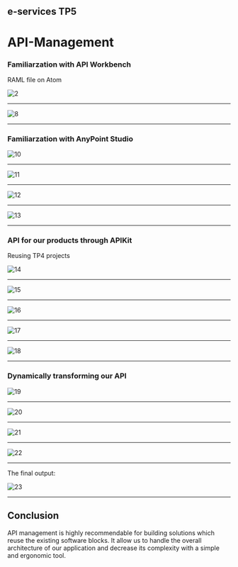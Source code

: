 ## e-services TP5
# API-Management

### Familiarzation with API Workbench

RAML file
on Atom

![2](https://user-images.githubusercontent.com/23452983/34278516-98819bba-e6ab-11e7-9985-4f1c1e8eea07.PNG)
***
![8](https://user-images.githubusercontent.com/23452983/34278528-ac46f38e-e6ab-11e7-9489-59839b17cb97.PNG)
***

### Familiarzation with AnyPoint Studio

![10](https://user-images.githubusercontent.com/23452983/34278570-f399312a-e6ab-11e7-8480-8c256e11bdf8.PNG)
***
![11](https://user-images.githubusercontent.com/23452983/34278577-fedc3410-e6ab-11e7-9fa6-6e48c48a364e.PNG)
***
![12](https://user-images.githubusercontent.com/23452983/34278583-08d900e2-e6ac-11e7-8153-c5dceaa75bf2.PNG)
***
![13](https://user-images.githubusercontent.com/23452983/34278612-43a9902e-e6ac-11e7-8cc6-a0160b562955.PNG)
***

### API for our products through APIKit

Reusing TP4 projects

![14](https://user-images.githubusercontent.com/23452983/34278627-59f85de2-e6ac-11e7-9440-88647158c3d3.PNG)
***
![15](https://user-images.githubusercontent.com/23452983/34278645-6e4c8070-e6ac-11e7-973d-da8042464451.PNG)
***
![16](https://user-images.githubusercontent.com/23452983/34278654-7ed93b54-e6ac-11e7-9ef0-0edef82a6e06.PNG)
***
![17](https://user-images.githubusercontent.com/23452983/34278661-85168cba-e6ac-11e7-826a-c1edd693d874.PNG)
***
![18](https://user-images.githubusercontent.com/23452983/34278665-8b37db12-e6ac-11e7-9a3c-fbc34e9fd236.PNG)
***

### Dynamically transforming our API

![19](https://user-images.githubusercontent.com/23452983/34278674-a08b8996-e6ac-11e7-81f1-3b9a917986d7.PNG)
***
![20](https://user-images.githubusercontent.com/23452983/34278701-c2c8dbf8-e6ac-11e7-93cd-410b88c640ee.PNG)
***
![21](https://user-images.githubusercontent.com/23452983/34278705-c7769186-e6ac-11e7-964b-b70b5961bff1.PNG)
***
![22](https://user-images.githubusercontent.com/23452983/34278711-cdd24476-e6ac-11e7-9a8e-13c9ec1b549a.PNG)
***

The final output:

![23](https://user-images.githubusercontent.com/23452983/34278715-d60a4eae-e6ac-11e7-949b-c970fbc28f92.PNG)
***

## Conclusion

API management is highly recommendable for building solutions which reuse the existing software blocks.
It allow us to handle the overall architecture of our application and decrease its complexity with a simple and ergonomic tool.

